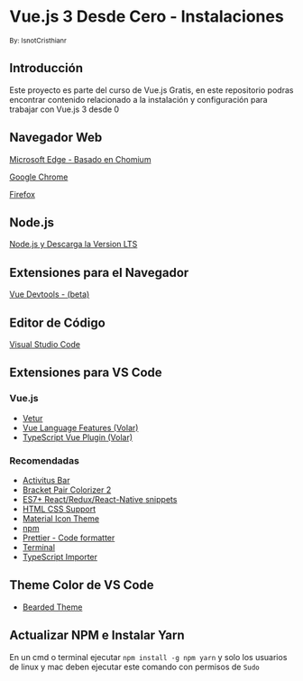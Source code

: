 # Vue.js 3 Desde Cero - Instalaciones
<!-- nota editado por -->
<small>By: IsnotCristhianr</small><br/>
## Introducción
Este proyecto es parte del curso de Vue.js Gratis, en este repositorio
podras encontrar contenido  relacionado a la instalación y configuración para trabajar con Vue.js 3 desde 0


## Navegador Web

[Microsoft Edge - Basado en Chomium](https://www.microsoft.com/es-es/edge?r=1)

[Google Chrome](https://www.google.com/intl/es/chrome/?brand=UUXU&gclid=CjwKCAiA0KmPBhBqEiwAJqKK47vqiV1hXK_RwWXTS2y7ebL8UqJMFQmYBxc7p6-yTW7N-wlHs9q1ZxoC1hcQAvD_BwE&gclsrc=aw.ds)

[Firefox](https://www.mozilla.org/es-MX/firefox/new/)

## Node.js

[Node.js y Descarga la Version LTS](https://nodejs.org/es/)

## Extensiones para el Navegador

[Vue Devtools - (beta)](https://chrome.google.com/webstore/detail/vuejs-devtools/ljjemllljcmogpfapbkkighbhhppjdbg?hl=es)

## Editor de Código

[Visual Studio Code](https://code.visualstudio.com/)

## Extensiones para VS Code

### Vue.js

- [Vetur](https://marketplace.visualstudio.com/items?itemName=octref.vetur)
- [Vue Language Features (Volar)](https://marketplace.visualstudio.com/items?itemName=johnsoncodehk.volar)
- [TypeScript Vue Plugin (Volar)](https://marketplace.visualstudio.com/items?itemName=johnsoncodehk.vscode-typescript-vue-plugin)

### Recomendadas

- [Activitus Bar](https://marketplace.visualstudio.com/items?itemName=Gruntfuggly.activitusbar)
- [Bracket Pair Colorizer 2](https://marketplace.visualstudio.com/items?itemName=CoenraadS.bracket-pair-colorizer-2)
- [ES7+ React/Redux/React-Native snippets](https://marketplace.visualstudio.com/items?itemName=dsznajder.es7-react-js-snippets)
- [HTML CSS Support](https://marketplace.visualstudio.com/items?itemName=ecmel.vscode-html-css)
- [Material Icon Theme](https://marketplace.visualstudio.com/items?itemName=PKief.material-icon-theme)
- [npm](https://marketplace.visualstudio.com/items?itemName=eg2.vscode-npm-script)
- [Prettier - Code formatter](https://marketplace.visualstudio.com/items?itemName=esbenp.prettier-vscode)
- [Terminal](https://marketplace.visualstudio.com/items?itemName=formulahendry.terminal)
- [TypeScript Importer](https://marketplace.visualstudio.com/items?itemName=pmneo.tsimporter)

## Theme Color de VS Code

- [Bearded Theme](https://marketplace.visualstudio.com/items?itemName=BeardedBear.beardedtheme)

## Actualizar NPM e Instalar Yarn

En un cmd o terminal ejecutar `npm install -g npm yarn` y solo los usuarios de linux y mac deben ejecutar este comando con permisos de `Sudo`